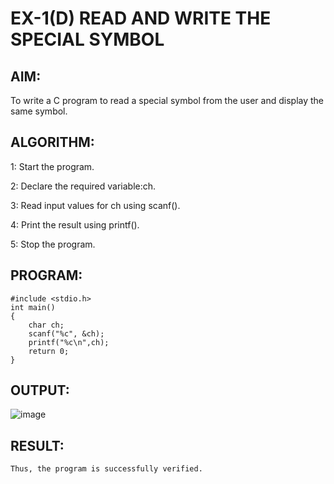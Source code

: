 # EX-1(D)    READ AND WRITE THE SPECIAL SYMBOL

## AIM:
To write a C program to read a special symbol from the user and display the same symbol.

## ALGORITHM:

   1: Start the program.
   
   2: Declare the required variable:ch.
   
   3: Read input values for ch using scanf().
   
   4: Print the result using printf().
   
   5: Stop the program.

## PROGRAM:
```
#include <stdio.h>
int main()
{
    char ch;
    scanf("%c", &ch);
    printf("%c\n",ch);
    return 0;
}
```

## OUTPUT:
![image](https://github.com/Yuvaranithulasingam/EX-01-Id/assets/121418522/ae5fa73d-7d51-4e94-9882-ac46f790b81c)

## RESULT:
    Thus, the program is successfully verified.
